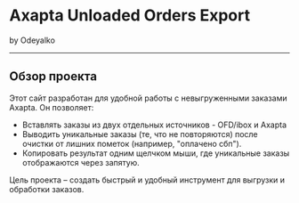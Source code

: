 # Axapta Unloaded Orders Export

by Odeyalko

---

## Обзор проекта

Этот сайт разработан для удобной работы с невыгруженными заказами Axapta. Он позволяет:
- Вставлять заказы из двух отдельных источников - OFD/ibox и Axapta
- Выводить уникальные заказы (те, что не повторяются) после очистки от лишних пометок (например, "оплачено сбп").
- Копировать результат одним щелчком мыши, где уникальные заказы отображаются через запятую.

Цель проекта – создать быстрый и удобный инструмент для выгрузки и обработки заказов.
